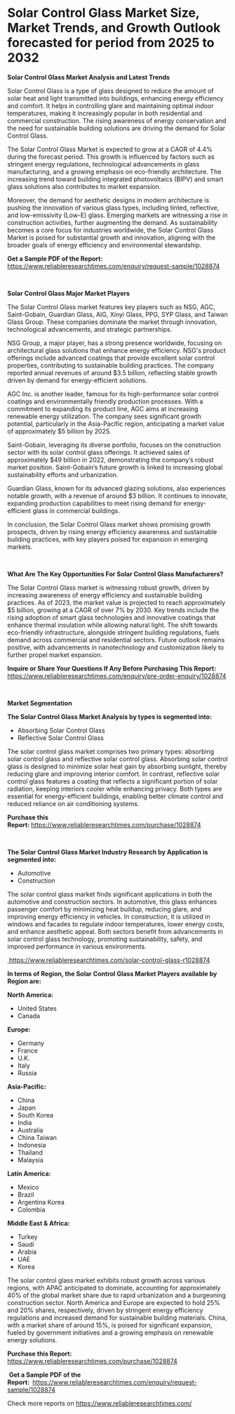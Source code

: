 <p><h1>Solar Control Glass Market Size, Market Trends, and Growth Outlook forecasted for period from 2025 to 2032</h1></p><p><strong>Solar Control Glass Market Analysis and Latest Trends</strong></p>
<p><p>Solar Control Glass is a type of glass designed to reduce the amount of solar heat and light transmitted into buildings, enhancing energy efficiency and comfort. It helps in controlling glare and maintaining optimal indoor temperatures, making it increasingly popular in both residential and commercial construction. The rising awareness of energy conservation and the need for sustainable building solutions are driving the demand for Solar Control Glass.</p><p>The Solar Control Glass Market is expected to grow at a CAGR of 4.4% during the forecast period. This growth is influenced by factors such as stringent energy regulations, technological advancements in glass manufacturing, and a growing emphasis on eco-friendly architecture. The increasing trend toward building integrated photovoltaics (BIPV) and smart glass solutions also contributes to market expansion.</p><p>Moreover, the demand for aesthetic designs in modern architecture is pushing the innovation of various glass types, including tinted, reflective, and low-emissivity (Low-E) glass. Emerging markets are witnessing a rise in construction activities, further augmenting the demand. As sustainability becomes a core focus for industries worldwide, the Solar Control Glass Market is poised for substantial growth and innovation, aligning with the broader goals of energy efficiency and environmental stewardship.</p></p>
<p><strong>Get a Sample PDF of the Report:&nbsp;</strong> <a href="https://www.reliableresearchtimes.com/enquiry/request-sample/1028874?utm_campaign=3137&utm_medium=2&utm_source=Github&utm_content=ia&utm_term=21032025&utm_id=solar-control-glass">https://www.reliableresearchtimes.com/enquiry/request-sample/1028874</a></p>
<p>&nbsp;</p>
<p><strong>Solar Control Glass Major Market Players</strong></p>
<p><p>The Solar Control Glass market features key players such as NSG, AGC, Saint-Gobain, Guardian Glass, AIG, Xinyi Glass, PPG, SYP Glass, and Taiwan Glass Group. These companies dominate the market through innovation, technological advancements, and strategic partnerships.</p><p>NSG Group, a major player, has a strong presence worldwide, focusing on architectural glass solutions that enhance energy efficiency. NSG's product offerings include advanced coatings that provide excellent solar control properties, contributing to sustainable building practices. The company reported annual revenues of around $3.5 billion, reflecting stable growth driven by demand for energy-efficient solutions.</p><p>AGC Inc. is another leader, famous for its high-performance solar control coatings and environmentally friendly production processes. With a commitment to expanding its product line, AGC aims at increasing renewable energy utilization. The company sees significant growth potential, particularly in the Asia-Pacific region, anticipating a market value of approximately $5 billion by 2025.</p><p>Saint-Gobain, leveraging its diverse portfolio, focuses on the construction sector with its solar control glass offerings. It achieved sales of approximately $49 billion in 2022, demonstrating the company’s robust market position. Saint-Gobain’s future growth is linked to increasing global sustainability efforts and urbanization.</p><p>Guardian Glass, known for its advanced glazing solutions, also experiences notable growth, with a revenue of around $3 billion. It continues to innovate, expanding production capabilities to meet rising demand for energy-efficient glass in commercial buildings.</p><p>In conclusion, the Solar Control Glass market shows promising growth prospects, driven by rising energy efficiency awareness and sustainable building practices, with key players poised for expansion in emerging markets.</p></p>
<p>&nbsp;</p>
<p><strong>What Are The Key Opportunities For Solar Control Glass Manufacturers?</strong></p>
<p><p>The Solar Control Glass market is witnessing robust growth, driven by increasing awareness of energy efficiency and sustainable building practices. As of 2023, the market value is projected to reach approximately $5 billion, growing at a CAGR of over 7% by 2030. Key trends include the rising adoption of smart glass technologies and innovative coatings that enhance thermal insulation while allowing natural light. The shift towards eco-friendly infrastructure, alongside stringent building regulations, fuels demand across commercial and residential sectors. Future outlook remains positive, with advancements in nanotechnology and customization likely to further propel market expansion.</p></p>
<p><strong>Inquire or Share Your Questions If Any Before Purchasing This Report:</strong> <a href="https://www.reliableresearchtimes.com/enquiry/pre-order-enquiry/1028874?utm_campaign=3137&utm_medium=2&utm_source=Github&utm_content=ia&utm_term=21032025&utm_id=solar-control-glass">https://www.reliableresearchtimes.com/enquiry/pre-order-enquiry/1028874</a></p>
<p>&nbsp;</p>
<p><strong>Market Segmentation</strong></p>
<p><strong>The Solar Control Glass Market Analysis by types is segmented into:</strong></p>
<p><ul><li>Absorbing Solar Control Glass</li><li>Reflective Solar Control Glass</li></ul></p>
<p><p>The solar control glass market comprises two primary types: absorbing solar control glass and reflective solar control glass. Absorbing solar control glass is designed to minimize solar heat gain by absorbing sunlight, thereby reducing glare and improving interior comfort. In contrast, reflective solar control glass features a coating that reflects a significant portion of solar radiation, keeping interiors cooler while enhancing privacy. Both types are essential for energy-efficient buildings, enabling better climate control and reduced reliance on air conditioning systems.</p></p>
<p><strong>Purchase this Report:&nbsp;</strong><a href="https://www.reliableresearchtimes.com/purchase/1028874?utm_campaign=3137&utm_medium=2&utm_source=Github&utm_content=ia&utm_term=21032025&utm_id=solar-control-glass">https://www.reliableresearchtimes.com/purchase/1028874</a></p>
<p>&nbsp;</p>
<p><strong>The Solar Control Glass Market Industry Research by Application is segmented into:</strong></p>
<p><ul><li>Automotive</li><li>Construction</li></ul></p>
<p><p>The solar control glass market finds significant applications in both the automotive and construction sectors. In automotive, this glass enhances passenger comfort by minimizing heat buildup, reducing glare, and improving energy efficiency in vehicles. In construction, it is utilized in windows and facades to regulate indoor temperatures, lower energy costs, and enhance aesthetic appeal. Both sectors benefit from advancements in solar control glass technology, promoting sustainability, safety, and improved performance in various environments.</p></p>
<p><a href="https://www.reliableresearchtimes.com/solar-control-glass-r1028874?utm_campaign=3137&utm_medium=2&utm_source=Github&utm_content=ia&utm_term=21032025&utm_id=solar-control-glass">&nbsp;https://www.reliableresearchtimes.com/solar-control-glass-r1028874</a></p>
<p><strong>In terms of Region, the Solar Control Glass Market Players available by Region are:</strong></p>
<p>
    <p> <strong> North America: </strong>
        <ul>
            <li>United States</li>
            <li>Canada</li>
        </ul>
        </p> 
    <p> <strong> Europe: </strong>
        <ul>
            <li>Germany</li>
            <li>France</li>
            <li>U.K.</li>
            <li>Italy</li>
            <li>Russia</li>
        </ul>
        </p> 
    <p> <strong> Asia-Pacific: </strong>
        <ul>
            <li>China</li>
            <li>Japan</li>
            <li>South Korea</li>
            <li>India</li>
            <li>Australia</li>
            <li>China Taiwan</li>
            <li>Indonesia</li>
            <li>Thailand</li>
            <li>Malaysia</li>
        </ul>
        </p> 
    <p> <strong> Latin America: </strong>
        <ul>
            <li>Mexico</li>
            <li>Brazil</li>
            <li>Argentina Korea</li>
            <li>Colombia</li>
        </ul>
        </p> 
    <p> <strong> Middle East & Africa: </strong>
        <ul>
            <li>Turkey</li>
            <li>Saudi</li>
            <li>Arabia</li>
            <li>UAE</li>
            <li>Korea</li>
        </ul>
    </p>
    </p>
<p><p>The solar control glass market exhibits robust growth across various regions, with APAC anticipated to dominate, accounting for approximately 40% of the global market share due to rapid urbanization and a burgeoning construction sector. North America and Europe are expected to hold 25% and 20% shares, respectively, driven by stringent energy efficiency regulations and increased demand for sustainable building materials. China, with a market share of around 15%, is poised for significant expansion, fueled by government initiatives and a growing emphasis on renewable energy solutions.</p></p>
<p><strong>Purchase this Report: </strong><a href="https://www.reliableresearchtimes.com/purchase/1028874?utm_campaign=3137&utm_medium=2&utm_source=Github&utm_content=ia&utm_term=21032025&utm_id=solar-control-glass">https://www.reliableresearchtimes.com/purchase/1028874</a></p>
<p>&nbsp;<strong>Get a Sample PDF of the Report:&nbsp;&nbsp;</strong><a href="https://www.reliableresearchtimes.com/enquiry/request-sample/1028874?utm_campaign=3137&utm_medium=2&utm_source=Github&utm_content=ia&utm_term=21032025&utm_id=solar-control-glass">https://www.reliableresearchtimes.com/enquiry/request-sample/1028874</a></p>
<p><strong></strong></p>
<p>Check more reports on <a href="https://www.reliableresearchtimes.com/?utm_campaign=3137&utm_medium=2&utm_source=Github&utm_content=ia&utm_term=21032025&utm_id=solar-control-glass">https://www.reliableresearchtimes.com/</a></p>